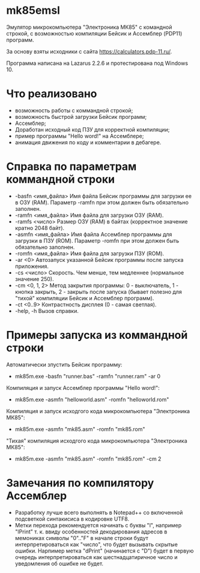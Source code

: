 # mk85emsl
Эмулятор микрокомпьютера "Электроника МК85" с командной строкой, с возможностью компиляции Бейсик и Ассемблер (PDP11) программ.

За основу взяты исходники с сайта https://calculators.pdp-11.ru/.

Программа написана на Lazarus 2.2.6 и протестирована под Windows 10.

# Что реализовано
- возможность работы с коммандной строкой;
- возможность быстрой загрузки Бейсик программ;
- Ассемблер;
- Доработан исходный код ПЗУ для корректной компиляции;
- пример программы "Hello word!" на Ассемблере;
- анимация движения по коду и комментарии в дебагере.

# Справка по параметрам коммандной строки
- -basfn <имя_файла> Имя файла Бейсик программы для загрузки ее в ОЗУ (RAM). Параметр -ramfn при этом должен быть обязательно заполнен.
- -ramfn <имя_файла> Имя файла для загрузки ОЗУ (RAM).
- -ramfs <число> Размер ОЗУ (RAM) в байтах (корректное значение кратно 2048 байт).
- -asmfn <имя_файла> Имя файла Ассемблер программы для загрузки в ПЗУ (ROM). Параметр -romfn при этом должен быть обязательно заполнен.
- -romfn <имя_файла> Имя файла для загрузки ПЗУ (ROM).
- -ar <0> Автозапуск указанной Бейсик программы после запуска приложения.
- -cs <число> Скорость. Чем менше, тем медленнее (нормальное значение 250).
- -cm <0, 1, 2> Метод закрытия программы: 0 - выключатель, 1 - кнопка закрыть, 2 - закрыть после запуска (бывает полезно для "тихой" компиляции Бейсик и Ассемблер программ).
- -ct <0..9> Контрастность дисплея (0 - самая светлая).
- -help, -h Вызов справки.

# Примеры запуска из коммандной строки
Автоматически зпустить Бейсик программу:
- mk85m.exe -basfn "runner.bas" -ramfn "runner.ram" -ar 0

Компиляция и запуск Ассемблер программы "Hello word!":
- mk85m.exe -asmfn "helloworld.asm" -romfn "helloworld.rom"

Компиляция и запуск исходгого кода микрокомпьютера "Электроника МК85":
- mk85m.exe -asmfn "mk85.asm" -romfn "mk85.rom"

"Тихая" компиляция исходгого кода микрокомпьютера "Электроника МК85":
- mk85m.exe -asmfn "mk85.asm" -romfn "mk85.rom" -cm 2

# Замечания по компилятору Ассемблер
- Разработку лучше всего выполнять в Notepad++ со включенной подсветкой синтакисиса в кодировке UTF8.
- Метки перехода рекомендуется начинать с буквы "l", например "lPrint" т. к. ввиду особенностей декодирования адресов в мемониках символы "0".."F" в начале строки будут интерпретироваться как "число", что будет вызывать скрытые ошибки. Нарпимер метка "dPrint" (начинается с "D") будет в первую очередь интерпретироваться как шестнадцатиричное число и уведомления об ошибке не будет. 
